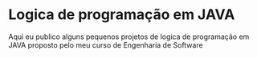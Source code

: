 # Logica de programação em JAVA

Aqui eu publico alguns pequenos projetos de logica de programação em JAVA proposto pelo meu curso de Engenharia de Software

